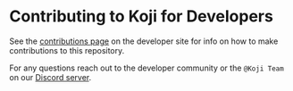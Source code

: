 # Contributing to Koji for Developers

See the [contributions page](https://developer.withkoji.com/docs/about/contribute-koji-developers) on the developer site for info on how to make contributions to this repository. 

For any questions reach out to the developer community or the `@Koji Team` on our [Discord server](https://discord.com/invite/9egkTWf4ec).
